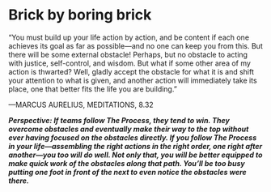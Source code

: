 # Brick by boring brick

“You must build up your life action by action, and be content if each one achieves its goal as far as possible—and no one can keep you from this. But there will be some external obstacle! Perhaps, but no obstacle to acting with justice, self-control, and wisdom. But what if some other area of my action is thwarted? Well, gladly accept the obstacle for what it is and shift your attention to what is given, and another action will immediately take its place, one that better fits the life you are building.”

—MARCUS AURELIUS, MEDITATIONS, 8.32

***Perspective: If teams follow The Process, they tend to win. They overcome obstacles and eventually make their way to the top without ever having focused on the obstacles directly. If you follow The Process in your life—assembling the right actions in the right order, one right after another—you too will do well. Not only that, you will be better equipped to make quick work of the obstacles along that path. You’ll be too busy putting one foot in front of the next to even notice the obstacles were there.***
